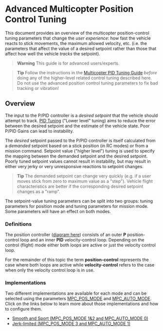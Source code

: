 # Advanced Multicopter Position Control Tuning

This document provides an overview of the multicopter position-control tuning parameters that change the *user experience*: how fast the vehicle reacts to stick movements, the maximum allowed velocity, etc. (i.e. the parameters that affect the value of a desired setpoint rather than those that affect how well the vehicle *tracks* the setpoint). 

> **Warning** This guide is for advanced users/experts.

<span></span>
> **Tip** Follow the instructions in the [Multicopter PID Tuning Guide](../config_mc/pid_tuning_guide_multicopter.md) *before* doing any of the higher-level related control tuning described here. Do not use the advanced position control tuning parameters to fix bad tracking or vibration!

## Overview

The input to the P/PID controller is a *desired setpoint* that the vehicle should attempt to track. [PID Tuning](../config_mc/pid_tuning_guide_multicopter.md) ("Lower level" tuning) aims to reduce the error between the desired setpoint and the estimate of the vehicle state. Poor P/PID Gains can lead to instability.

The *desired* setpoint passed to the P/PID controller is itself calculated from a *demanded* setpoint based on a stick position (in RC modes) or from a mission command. Setpoint value ("higher level") tuning is used to specify the mapping between the demanded setpoint and the desired setpoint. Poorly tuned setpoint values cannot result in instability, but may result in either very jerky or very unresponsive reactions to setpoint changes.

> **Tip** The demanded setpoint can change very quickly (e.g. if a user moves stick from zero to maximum value as a "step"). Vehicle flight characteristics are better if the corresponding desired setpoint changes as a "ramp".

The setpoint-value tuning parameters can be split into two groups: tuning parameters for position mode and tuning parameters for mission mode. Some parameters will have an effect on both modes. 

### Definitions

The position controller ([diagram here](https://dev.px4.io/en/flight_stack/controller_diagrams.html#multicopter-position-controller)) consists of an outer **P** position-control loop and an inner **PID** velocity-control loop. 
Depending on the control (flight) mode either both loops are active or just the velocity control loop. 

For the remainder of this topic the term **position-control** represents the case where both loops are active while **velocity-control** refers to the case when only the velocity control loop is in use.

### Implementations
Two different implementations are available for each mode and can be selected using the parameters [MPC_POS_MODE](../advanced_config/parameter_reference.md#MPC_POS_MODE) and [MPC_AUTO_MODE](../advanced_config/parameter_reference.md#MPC_AUTO_MODE). Click on the links below to learn more about those implementations and how to configure them.
- [Smooth and Sport (MPC_POS_MODE 1&2 and MPC_AUTO_MODE 0)](../config_mc/position_mode_smooth.md)
- [Jerk-limited (MPC_POS_MODE 3 and MPC_AUTO_MODE 1)](../config_mc/position_mode_smooth_vel.md)
